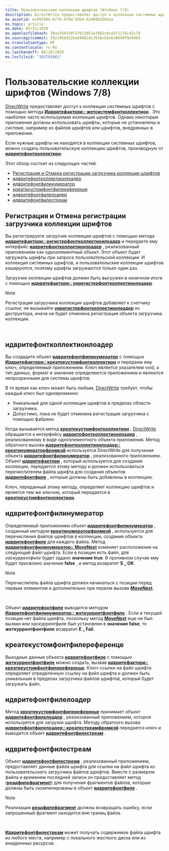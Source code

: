 ```yaml
---
title: Пользовательские коллекции шрифтов (Windows 7/8)
description: DirectWrite предоставляет доступ к коллекции системных шрифтов с помощью метода Идвритефактори Жетсистемфонтколлектион.
ms.assetid: ec892904-6778-4fbd-93b4-62d0db5b82ea
ms.topic: article
ms.date: 05/31/2018
ms.openlocfilehash: 39aa764330f27b72051ef682c6ce5f1176c42c7d
ms.sourcegitcommit: 592c9bbd22ba69802dc353bcb5eb30699f9e9403
ms.translationtype: MT
ms.contentlocale: ru-RU
ms.lasthandoff: 08/20/2020
ms.locfileid: "103792661"
---
```

# <a name="custom-font-collections-windows-78"></a>Пользовательские коллекции шрифтов (Windows 7/8)

[DirectWrite](direct-write-portal.md) предоставляет доступ к коллекции системных шрифтов с помощью метода [**Идвритефактори:: жетсистемфонтколлектион**](/windows/win32/api/dwrite/nf-dwrite-idwritefactory-getsystemfontcollection) . Это наиболее часто используемая коллекция шрифтов. Однако некоторые приложения должны использовать шрифты, которые не установлены в системе, например из файлов шрифтов или шрифтов, внедренных в приложение.

Если нужные шрифты не находятся в коллекции системных шрифтов, можно создать пользовательскую коллекцию шрифтов, производную от [**идвритефонтколлектион**](/windows/win32/api/dwrite/nn-dwrite-idwritefontcollection).

Этот обзор состоит из следующих частей.

-   [Регистрация и Отмена регистрации загрузчика коллекции шрифтов](#registering-and-unregistering-a-font-collection-loader)
-   [идвритефонтколлектионлоадер](#idwritefontcollectionloader)
-   [идвритефонтфилинумератор](#idwritefontfileenumerator)
-   [креатекустомфонтфилереференце](#createcustomfontfilereference)
-   [идвритефонтфилелоадер](#idwritefontfileloader)
-   [идвритефонтфилестреам](#idwritefontfilestream)

## <a name="registering-and-unregistering-a-font-collection-loader"></a>Регистрация и Отмена регистрации загрузчика коллекции шрифтов

Вы регистрируете загрузчик коллекции шрифтов с помощью метода [**идвритефактори:: регистерфонтколлектионлоадер**](/windows/win32/api/dwrite/nf-dwrite-idwritefactory-registerfontcollectionloader) и передаете ему интерфейс [**идвритефонтколлектионлоадер**](/windows/win32/api/dwrite/nn-dwrite-idwritefontcollectionloader) , реализованный приложением как одноэлементный объект. Этот объект будет загружать шрифты при запросе пользовательской коллекции. И коллекция системных шрифтов, и пользовательские коллекции шрифтов кэшируются, поэтому шрифты загружаются только один раз.

Загрузчик коллекции шрифтов должен быть выгружен в конечном итоге с помощью [**идвритефактори:: унрегистерфонтколлектионлоадер**](/windows/win32/api/dwrite/nf-dwrite-idwritefactory-unregisterfontcollectionloader).

> [!Note]  
> Регистрация загрузчика коллекции шрифтов добавляет к счетчику ссылок; не вызывайте [**унрегистерфонтколлектионлоадер**](/windows/win32/api/dwrite/nf-dwrite-idwritefactory-unregisterfontcollectionloader) из деструктора, иначе не будет отменена регистрация объекта загрузчика коллекции.

 

## <a name="idwritefontcollectionloader"></a>идвритефонтколлектионлоадер

Вы создадите объект [**идвритефонтфилинумератор**](/windows/win32/api/dwrite/nn-dwrite-idwritefontfileenumerator) с помощью [**Идвритефактори:: креатекустомфонтколлектион**](/windows/win32/api/dwrite/nf-dwrite-idwritefactory-createcustomfontcollection) и передаем ему ключ, определяемый приложением. Ключ является указателем void, а тип данных, формат и значение определяются приложением и являются непрозрачными для системы шрифтов.

В то время как ключ может быть любым, [DirectWrite](direct-write-portal.md) требует, чтобы каждый ключ был одновременно:

-   Уникальный для одной коллекции шрифтов в пределах области загрузчика.
-   Допустимо, пока не будет отменена регистрация загрузчика с помощью фабрики.

Когда вызывается метод [**креатекустомфонтколлектион**](/windows/win32/api/dwrite/nf-dwrite-idwritefactory-createcustomfontcollection) , [DirectWrite](direct-write-portal.md) обращается к интерфейсу [**идвритефонтколлектионлоадер**](/windows/win32/api/dwrite/nn-dwrite-idwritefontcollectionloader) , реализованному в виде одноэлементного объекта приложения. Метод обратного вызова [**идвритефонтколлектионлоадер:: креатинумераторфромкэй**](/windows/win32/api/dwrite/nf-dwrite-idwritefontcollectionloader-createenumeratorfromkey) используется DirectWrite для получения объекта [**идвритефонтфилинумератор**](/windows/win32/api/dwrite/nn-dwrite-idwritefontfileenumerator) , реализованного приложением. Объект [**идвритефактори**](/windows/win32/api/dwrite/nn-dwrite-idwritefactory) , который используется для создания коллекции, передается этому методу и должен использоваться перечислителем файла шрифта для создания объектов [**идвритефонтфиле**](/windows/win32/api/dwrite/nn-dwrite-idwritefontfile) , которые должны быть добавлены в коллекцию.

Ключ, переданный этому методу, определяет коллекцию шрифтов и является тем же ключом, который передается в [**креатекустомфонтколлектион**](/windows/win32/api/dwrite/nf-dwrite-idwritefactory-createcustomfontcollection).

## <a name="idwritefontfileenumerator"></a>идвритефонтфилинумератор

Определяемый приложением объект [**идвритефонтфилинумератор**](/windows/win32/api/dwrite/nn-dwrite-idwritefontfileenumerator) , созданный методом [**креатинумераторфромкэй**](/windows/win32/api/dwrite/nf-dwrite-idwritefontcollectionloader-createenumeratorfromkey) , используется для перечисления файлов шрифтов в коллекции, создания объекта [**идвритефонтфиле**](/windows/win32/api/dwrite/nn-dwrite-idwritefontfile) для каждого файла. Метод [**идвритефонтфилинумератор:: MoveNext**](/windows/win32/api/dwrite/nf-dwrite-idwritefontfileenumerator-movenext) изменяет расположение на следующий файл шрифта. Если в позиции есть файл, для *хаскуррентфиле* будет задано **значение true**. В противном случае ему будет присвоено значение **false** , и метод возвратит **S \_ ОК**.

> [!Note]  
> Перечислитель файла шрифта должен начинаться с позиции перед первым элементом и дополнительно при первом вызове [**MoveNext**](/windows/win32/api/dwrite/nf-dwrite-idwritefontfileenumerator-movenext).

 

Объект [**идвритефонтфиле**](/windows/win32/api/dwrite/nn-dwrite-idwritefontfile) выводится методом [**Идвритефонтфилинумератор:: жеткуррентфонтфиле**](/windows/win32/api/dwrite/nf-dwrite-idwritefontfileenumerator-getcurrentfontfile) . Если в текущей позиции нет файла шрифта, поскольку метод [**MoveNext**](/windows/win32/api/dwrite/nf-dwrite-idwritefontfileenumerator-movenext) еще не был вызван или хаскуррентфиле был установлен в **значение false**, то **жеткуррентфонтфиле** возвратит **E \_ Fail**.

## <a name="createcustomfontfilereference"></a>креатекустомфонтфилереференце

Выходные данные объекта [**идвритефонтфиле**](/windows/win32/api/dwrite/nn-dwrite-idwritefontfile) с помощью [**жеткуррентфонтфиле**](/windows/win32/api/dwrite/nf-dwrite-idwritefontfileenumerator-getcurrentfontfile) можно создать, вызвав [**идвритефактори:: креатекустомфонтфилереференце**](/windows/win32/api/dwrite/nf-dwrite-idwritefactory-createcustomfontfilereference). Ключ ссылки на файл шрифта определяет определенную ссылку на файл шрифта и должен быть уникальным в пределах загрузчика файлов шрифтов, который будет загружать файл.

## <a name="idwritefontfileloader"></a>идвритефонтфилелоадер

Метод [**креатекустомфонтфилереференце**](/windows/win32/api/dwrite/nf-dwrite-idwritefactory-createcustomfontfilereference) принимает объект [**идвритефонтфилелоадер**](/windows/win32/api/dwrite/nn-dwrite-idwritefontfileloader) , реализованный приложением, которое используется для загрузки шрифта. Методу обратного вызова [**идвритефонтфилелоадер:: креатестреамфромкэй**](/windows/win32/api/dwrite/nf-dwrite-idwritefontfileloader-createstreamfromkey) передается ключ и выводится объект [**идвритефонтфилестреам**](/windows/win32/api/dwrite/nn-dwrite-idwritefontfilestream) .

## <a name="idwritefontfilestream"></a>идвритефонтфилестреам

Объект [**идвритефонтфилестреам**](/windows/win32/api/dwrite/nn-dwrite-idwritefontfilestream) , реализованный приложением, предоставляет данные файла шрифта для ссылки на файл шрифта из пользовательского загрузчика файлов шрифтов. Вместе с размером файла и временем последней записи он предоставляет метод ([**реадфилефрагмент**](/windows/win32/api/dwrite/nf-dwrite-idwritefontfilestream-readfilefragment)) для получения фрагментов файлов, которые должны быть скомпилированы в объект [**идвритефонтфиле**](/windows/win32/api/dwrite/nn-dwrite-idwritefontfile) .

> [!Note]  
> Реализации [**реадфилефрагмент**](/windows/win32/api/dwrite/nf-dwrite-idwritefontfilestream-readfilefragment) должны возвращать ошибку, если запрошенный фрагмент находится вне границ файла.

 

[**Идвритефонтфилестреам**](/windows/win32/api/dwrite/nn-dwrite-idwritefontfilestream) может получать содержимое файла шрифта из любого места, например с локального жесткого диска или из внедренных ресурсов.

 

 